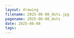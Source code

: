 ```yaml
---
layout: drawing
filename: 2025-06-08_dots.jpg
pagename: 2025-06-08_dots
date: 2025-06-08
tags:
---
```


